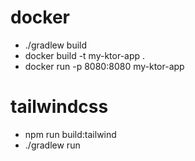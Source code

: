 # docker
- ./gradlew build
- docker build -t my-ktor-app .
- docker run -p 8080:8080 my-ktor-app

# tailwindcss

- npm run build:tailwind
- ./gradlew run